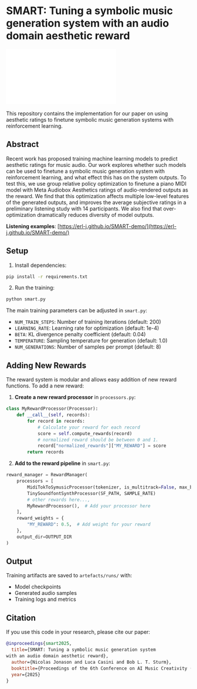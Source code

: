 # SMART: Tuning a symbolic music generation system with an audio domain aesthetic reward


![SMART System Overview](misc/diagram.pdf)

This repository contains the implementation for our paper on using aesthetic ratings to finetune symbolic music generation systems with reinforcement learning.

## Abstract

Recent work has proposed training machine learning models to predict aesthetic ratings for music audio. Our work explores whether such models can be used to finetune a symbolic music generation system with reinforcement learning, and what effect this has on the system outputs.
To test this, we use group relative policy optimization to finetune a piano MIDI model with Meta Audiobox Aesthetics ratings of audio-rendered outputs as the reward. We find that this optimization affects multiple low-level features of the generated outputs, and improves the average subjective ratings in a preliminary listening study with 14 participants. We also find that over-optimization dramatically reduces diversity of model outputs.


**Listening examples**: [https://erl-j.github.io/SMART-demo/](https://erl-j.github.io/SMART-demo/)

## Setup

1. Install dependencies:
```bash
pip install -r requirements.txt
```

2. Run the training:
```bash
python smart.py
```

The main training parameters can be adjusted in `smart.py`:

- `NUM_TRAIN_STEPS`: Number of training iterations (default: 200)
- `LEARNING_RATE`: Learning rate for optimization (default: 1e-4)
- `BETA`: KL divergence penalty coefficient (default: 0.04)
- `TEMPERATURE`: Sampling temperature for generation (default: 1.0)
- `NUM_GENERATIONS`: Number of samples per prompt (default: 8)

## Adding New Rewards

The reward system is modular and allows easy addition of new reward functions. To add a new reward:

1. **Create a new reward processor** in `processors.py`:

```python
class MyRewardProcessor(Processor):
    def __call__(self, records):
        for record in records:
            # Calculate your reward for each record
            score = self.compute_rewards(record)
            # normalized reward should be between 0 and 1.
            record["normalized_rewards"]["MY_REWARD"] = score
        return records
```

2. **Add to the reward pipeline** in `smart.py`:

```python
reward_manager = RewardManager(
    processors = [
        MidiTokToSymusicProcessor(tokenizer, is_multitrack=False, max_beats=100),
        TinySoundfontSynthProcessor(SF_PATH, SAMPLE_RATE) 
        # other rewards here...,
        MyRewardProcessor(),  # Add your processor here
    ],
    reward_weights = {
        "MY_REWARD": 0.5,  # Add weight for your reward
    },
    output_dir=OUTPUT_DIR
)
```

## Output

Training artifacts are saved to `artefacts/runs/` with:
- Model checkpoints
- Generated audio samples
- Training logs and metrics

## Citation

If you use this code in your research, please cite our paper:

```bibtex
@inproceedings{smart2025,
  title={SMART: Tuning a symbolic music generation system
with an audio domain aesthetic reward},
  author={Nicolas Jonason and Luca Casini and Bob L. T. Sturm},
  booktitle={Proceedings of the 6th Conference on AI Music Creativity (AIMC 2025), Brussels, Belgium, September 10th-12th},
  year={2025}
}
```